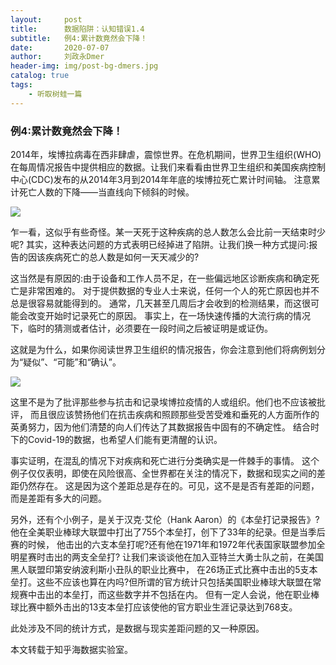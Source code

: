 ```yaml
---
layout:     post
title:      数据陷阱：认知错误1.4
subtitle:   例4:累计数竟然会下降！
date:       2020-07-07
author:     刘政永Dmer
header-img: img/post-bg-dmers.jpg
catalog: true
tags:
    - 听取树蛙一篇
---
```

### 例4:累计数竟然会下降！

2014年，埃博拉病毒在西非肆虐，震惊世界。在危机期间，世界卫生组织(WHO)在每周情况报告中提供相应的数据。让我们来看看由世界卫生组织和美国疾病控制中心(CDC)发布的从2014年3月到2014年年底的埃博拉死亡累计时间轴。 注意累计死亡人数的下降——当直线向下倾斜的时候。

![]({{site.baseurl}}/img/post-bg-cj6.jpg)

乍一看，这似乎有些奇怪。某一天死于这种疾病的总人数怎么会比前一天结束时少呢? 其实，这种表达问题的方式表明已经掉进了陷阱。让我们换一种方式提问:报告的因该疾病死亡的总人数是如何一天天减少的?

这当然是有原因的:由于设备和工作人员不足，在一些偏远地区诊断疾病和确定死亡是非常困难的。 对于提供数据的专业人士来说，任何一个人的死亡原因也并不总是很容易就能得到的。 通常，几天甚至几周后才会收到的检测结果，而这很可能会改变开始时记录死亡的原因。 事实上，在一场快速传播的大流行病的情况下，临时的猜测或者估计，必须要在一段时间之后被证明是或证伪。

这就是为什么，如果你阅读世界卫生组织的情况报告，你会注意到他们将病例划分为“疑似”、“可能”和“确认”。

![]({{site.baseurl}}/img/post-bg-cj7.jpg)


这里不是为了批评那些参与抗击和记录埃博拉疫情的人或组织。他们也不应该被批评， 而且很应该赞扬他们在抗击疾病和照顾那些受苦受难和垂死的人方面所作的英勇努力，因为他们清楚的向人们传达了其数据报告中固有的不确定性。 结合时下的Covid-19的数据，也希望人们能有更清醒的认识。

事实证明，在混乱的情况下对疾病和死亡进行分类确实是一件棘手的事情。 这个例子仅仅表明，即使在风险很高、全世界都在关注的情况下，数据和现实之间的差距仍然存在。 这是因为这个差距总是存在的。可见，这不是是否有差距的问题，而是差距有多大的问题。

另外，还有个小例子，是关于汉克·艾伦（Hank Aaron）的《本垒打记录报告》? 他在全美职业棒球大联盟中打出了755个本垒打，创下了33年的纪录。但是当季后赛的时候， 他击出的六支本垒打呢?还有他在1971年和1972年代表国家联盟参加全明星赛时击出的两支全垒打? 让我们来谈谈他在加入亚特兰大勇士队之前，在美国黑人联盟印第安纳波利斯小丑队的职业比赛中， 在26场正式比赛中击出的5支本垒打。这些不应该也算在内吗?但所谓的官方统计只包括美国职业棒球大联盟在常规赛中击出的本垒打，而这些数字并不包括在内。 但有一定人会说，他在职业棒球比赛中额外击出的13支本垒打应该使他的官方职业生涯记录达到768支。

此处涉及不同的统计方式，是数据与现实差距问题的又一种原因。

本文转载于知乎海数据实验室。